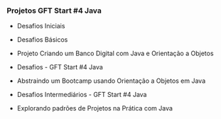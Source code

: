 ### Projetos GFT Start #4 Java

- Desafios Iniciais 

- Desafios Básicos
- Projeto Criando um Banco Digital com Java e Orientação a Objetos
- Desafios - GFT Start #4 Java
- Abstraindo um Bootcamp usando Orientação a Objetos em Java
- Desafios Intermediários - GFT Start #4 Java
- Explorando padrões de Projetos na Prática com Java